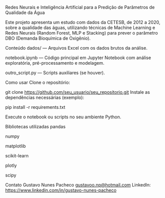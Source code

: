Redes Neurais e Inteligência Artificial para a Predição de Parâmetros de Qualidade da Água

Este projeto apresenta um estudo com dados da CETESB, de 2012 a 2020, sobre a qualidade das águas, utilizando técnicas de Machine Learning e Redes Neurais (Random Forest, MLP e Stacking) para prever o parâmetro DBO (Demanda Bioquímica de Oxigênio).

Conteúdo
dados/ — Arquivos Excel com os dados brutos da análise.

notebook.ipynb — Código principal em Jupyter Notebook com análise exploratória, pré-processamento e modelagem.

outro_script.py — Scripts auxiliares (se houver).

Como usar
Clone o repositório:


git clone https://github.com/seu_usuario/seu_repositorio.git
Instale as dependências necessárias (exemplo):


pip install -r requirements.txt

Execute o notebook ou scripts no seu ambiente Python.

Bibliotecas utilizadas
pandas

numpy

matplotlib

scikit-learn

plotly

scipy

Contato
Gustavo Nunes Pacheco
gustavoo.np@hotmail.com
LinkedIn: https://www.linkedin.com/in/gustavo-nunes-pacheco
